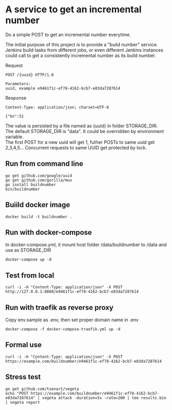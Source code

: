# A service to get an incremental number

Do a simple POST to get an incremental number everytime.

The initial purpose of this project is to provide a "build number" service. Jenkins build tasks from different jobs, or even different Jenkins instances could call to get a consistently incremental number as its build number.

Request
```
POST /{uuid} HTTP/1.0

Parameters:
uuid, example e9461f1c-ef78-4162-bcb7-e83da7287614
```
Response
```
Content-Type: application/json; charset=UTF-8

{"bn":5}

```

The value is persisted by a file named as {uuid} in folder STORAGE_DIR.  
The default STORAGE_DIR is "data". It could be overridden by environment variable.  
The first POST for a new uuid will get 1, futher POSTs to same uuid get 2,3,4,5... 
Concurrent requests to same UUID get protected by lock.

## Run from command line
```
go get github.com/google/uuid
go get github.com/gorilla/mux
go install buildnumber
bin/buildnumber
```

## Buiild docker image
```
docker build -t buildnumber .
```

## Run with docker-compose
In docker-compose.yml, it mount host folder /data/buildnumber to /data and use as STORAGE_DIR

```
docker-compose up -d
```

## Test from local
```
curl -i -H "Content-Type: application/json" -X POST http://127.0.0.1:8080/e9461f1c-ef78-4162-bcb7-e83da7287614
```

## Run with traefik as reverse proxy
Copy env.sample as .env, then set proper domain name in .env

```
docker-compose -f docker-compose-traefik.yml up -d
```

## Formal use
```
curl -i -H "Content-Type: application/json" -X POST https://example.com/buildnumber/e9461f1c-ef78-4162-bcb7-e83da7287614
```

## Stress test
```
go get github.com/tsenart/vegeta
echo "POST https://example.com/buildnumber/e9461f1c-ef78-4162-bcb7-e83da7287614" | vegeta attack -duration=5s -rate=200 | tee results.bin | vegeta report
```
